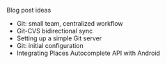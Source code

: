 
Blog post ideas

* Git: small team, centralized workflow
* Git-CVS bidirectional sync
* Setting up a simple Git server
* Git: initial configuration
* Integrating Places Autocomplete API with Android
